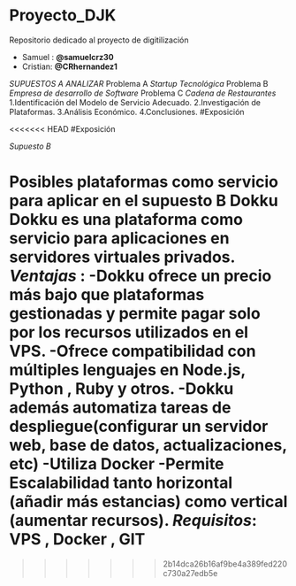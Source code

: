 # Proyecto_DJK
Repositorio dedicado al proyecto de digitilización
- Samuel : **@samuelcrz30**
- Cristian: **@CRhernandez1**
  
_SUPUESTOS A ANALIZAR_
Problema A 
_Startup Tecnológica_
Problema B
_Empresa de desarrollo de Software_ 
Problema C 
_Cadena de Restaurantes_
1.Identificación del Modelo de Servicio Adecuado.
2.Investigación de Plataformas.
3.Análisis Económico.
4.Conclusiones.
#Exposición



<<<<<<< HEAD
#Exposición

_Supuesto B_

Posibles plataformas como servicio para aplicar en el supuesto **B**
**Dokku**
Dokku es una plataforma como servicio para  aplicaciones en servidores virtuales privados.
_Ventajas_ :
-Dokku ofrece un precio más bajo que plataformas gestionadas y permite pagar solo por los recursos utilizados en el VPS.
-Ofrece compatibilidad con múltiples lenguajes en Node.js, Python , Ruby y otros.
-Dokku además automatiza tareas de despliegue(configurar un servidor web, base de datos, actualizaciones, etc)
-Utiliza Docker
-Permite Escalabilidad tanto horizontal (añadir más estancias) como vertical (aumentar recursos).
_Requisitos_:
VPS , Docker , GIT
=======
>>>>>>> 2b14dca26b16af9be4a389fed220c730a27edb5e
